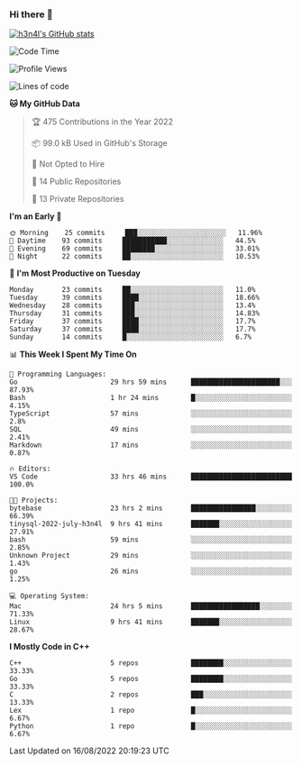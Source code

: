 ### Hi there 👋

[![h3n4l's GitHub stats](https://github-readme-stats.vercel.app/api?username=h3n4l&count_private=true&show_icons=true&theme=radical)](https://github.com/h3n4l/github-readme-stats)

<!--START_SECTION:waka-->
![Code Time](http://img.shields.io/badge/Code%20Time-588%20hrs%2049%20mins-blue)

![Profile Views](http://img.shields.io/badge/Profile%20Views-3-blue)

![Lines of code](https://img.shields.io/badge/From%20Hello%20World%20I%27ve%20Written-43%20Thousand%20lines%20of%20code-blue)

**🐱 My GitHub Data** 

> 🏆 475 Contributions in the Year 2022
 > 
> 📦 99.0 kB Used in GitHub's Storage 
 > 
> 🚫 Not Opted to Hire
 > 
> 📜 14 Public Repositories 
 > 
> 🔑 13 Private Repositories  
 > 
**I'm an Early 🐤** 

```text
🌞 Morning    25 commits     ███░░░░░░░░░░░░░░░░░░░░░░   11.96% 
🌆 Daytime    93 commits     ███████████░░░░░░░░░░░░░░   44.5% 
🌃 Evening    69 commits     ████████░░░░░░░░░░░░░░░░░   33.01% 
🌙 Night      22 commits     ██░░░░░░░░░░░░░░░░░░░░░░░   10.53%

```
📅 **I'm Most Productive on Tuesday** 

```text
Monday       23 commits     ██░░░░░░░░░░░░░░░░░░░░░░░   11.0% 
Tuesday      39 commits     ████░░░░░░░░░░░░░░░░░░░░░   18.66% 
Wednesday    28 commits     ███░░░░░░░░░░░░░░░░░░░░░░   13.4% 
Thursday     31 commits     ███░░░░░░░░░░░░░░░░░░░░░░   14.83% 
Friday       37 commits     ████░░░░░░░░░░░░░░░░░░░░░   17.7% 
Saturday     37 commits     ████░░░░░░░░░░░░░░░░░░░░░   17.7% 
Sunday       14 commits     █░░░░░░░░░░░░░░░░░░░░░░░░   6.7%

```


📊 **This Week I Spent My Time On** 

```text
💬 Programming Languages: 
Go                       29 hrs 59 mins      ██████████████████████░░░   87.93% 
Bash                     1 hr 24 mins        █░░░░░░░░░░░░░░░░░░░░░░░░   4.15% 
TypeScript               57 mins             ░░░░░░░░░░░░░░░░░░░░░░░░░   2.8% 
SQL                      49 mins             ░░░░░░░░░░░░░░░░░░░░░░░░░   2.41% 
Markdown                 17 mins             ░░░░░░░░░░░░░░░░░░░░░░░░░   0.87%

🔥 Editors: 
VS Code                  33 hrs 46 mins      █████████████████████████   100.0%

🐱‍💻 Projects: 
bytebase                 23 hrs 2 mins       ████████████████░░░░░░░░░   66.39% 
tinysql-2022-july-h3n4l  9 hrs 41 mins       ███████░░░░░░░░░░░░░░░░░░   27.91% 
bash                     59 mins             ░░░░░░░░░░░░░░░░░░░░░░░░░   2.85% 
Unknown Project          29 mins             ░░░░░░░░░░░░░░░░░░░░░░░░░   1.43% 
go                       26 mins             ░░░░░░░░░░░░░░░░░░░░░░░░░   1.25%

💻 Operating System: 
Mac                      24 hrs 5 mins       █████████████████░░░░░░░░   71.33% 
Linux                    9 hrs 41 mins       ███████░░░░░░░░░░░░░░░░░░   28.67%

```

**I Mostly Code in C++** 

```text
C++                      5 repos             ████████░░░░░░░░░░░░░░░░░   33.33% 
Go                       5 repos             ████████░░░░░░░░░░░░░░░░░   33.33% 
C                        2 repos             ███░░░░░░░░░░░░░░░░░░░░░░   13.33% 
Lex                      1 repo              █░░░░░░░░░░░░░░░░░░░░░░░░   6.67% 
Python                   1 repo              █░░░░░░░░░░░░░░░░░░░░░░░░   6.67%

```



 Last Updated on 16/08/2022 20:19:23 UTC
<!--END_SECTION:waka-->

